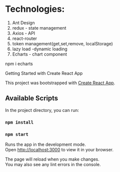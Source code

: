 # Technologies:
1. Ant Design 
2. redux - state management
3. Axios - API
4. react-router
5. token management(get,set,remove, localStorage)
6. lazy load -dynamic loading
7. Echarts - chart component 

npm i echarts

 Getting Started with Create React App

This project was bootstrapped with [Create React App](https://github.com/facebook/create-react-app).

## Available Scripts

In the project directory, you can run:
### `npm install`
### `npm start`

Runs the app in the development mode.\
Open [http://localhost:3000](http://localhost:3000) to view it in your browser.

The page will reload when you make changes.\
You may also see any lint errors in the console.





